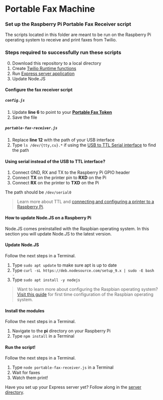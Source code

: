 
# Portable Fax Machine

### Set up the Raspberry Pi Portable Fax Receiver script

The scripts located in this folder are meant to be run on the Raspberry Pi operating system to receive and print faxes from Twilio.
 
 ### Steps required to successfully run these scripts
 0. Download this repository to a local directory
 1. Create [Twilio Runtime functions](../runtime)
 2. Run [Express server application](../server)
 3. Update Node.JS

#### Configure the fax receiver script
##### `config.js` 
1. Update **line 6** to point to your [**Portable Fax Token**](../runtime)
2. Save the file

##### `portable-fax-receiver.js`
1. Replace **line 12** with the path of your USB interface
2. Type `ls /dev/{tty,cu}.*` if using the [USB to TTL Serial interface](https://www.amazon.com/gp/product/B075N82CDL/ref=oh_aui_detailpage_o04_s00?ie=UTF8&psc=1) to find the path

#### Using serial instead of the USB to TTL interface?
1. Connect GND, RX and TX to the Raspberry Pi GPIO header 
2. Connect **TX** on the printer pin to **RXD** on the Pi
3. Connect **RX** on the printer to **TXD** on the Pi

The path should be `/dev/serial0`

> Learn more about TTL and [connecting and configuring a printer to a Raspberry Pi](https://learn.adafruit.com/networked-thermal-printer-using-cups-and-raspberry-pi/connect-and-configure-printer).

#### How to update Node.JS on a Raspberry Pi
Node.JS comes preinstalled with the Raspbian operating system. In this section you will update Node.JS to the latest version.

#### Update Node.JS
Follow the next steps in a Terminal.

1. Type `sudo apt update` to make sure apt is up to date
2. Type `curl -sL https://deb.nodesource.com/setup_9.x | sudo -E bash -`
3. Type `sudo apt install -y nodejs`

> Want to learn more about configuring the Raspbian operating system? [Visit this guide](http://thisdavej.com/beginners-guide-to-installing-node-js-on-a-raspberry-pi/) for first time configuration of the Raspbian operating system.

#### Install the modules
Follow the next steps in a Terminal.
1. Navigate to the **pi** directory on your Raspberry Pi
2. Type `npm install` in a Terminal

#### Run the script!
Follow the next steps in a Terminal.
1. Type `node portable-fax-receiver.js` in a Terminal
2. Wait for faxes
3. Watch them print!

Have you set up your Express server yet? Follow along in the [server directory](../server).
